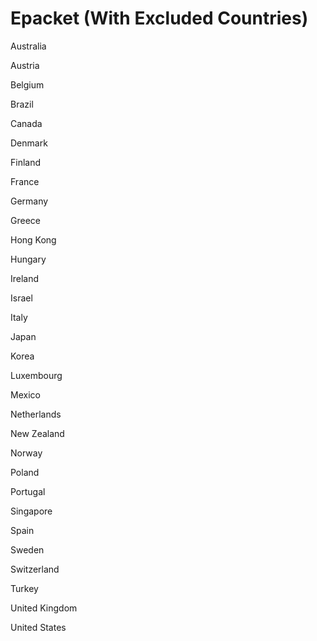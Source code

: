 # Epacket (With Excluded Countries)

Australia

Austria

Belgium

Brazil

Canada

Denmark

Finland

France

Germany

Greece

Hong Kong

Hungary

Ireland

Israel

Italy

Japan

Korea

Luxembourg

Mexico

Netherlands

New Zealand

Norway

Poland

Portugal

Singapore

Spain

Sweden

Switzerland

Turkey

United Kingdom

United States
